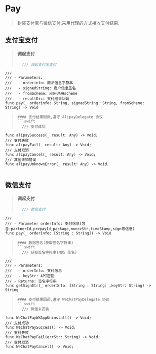 # Pay
> 封装支付宝与微信支付,采用代理的方式接收支付结果.

## 支付宝支付
> #### 调起支付
> ```swift
> 	/// 调起支付宝支付
    ///
    /// - Parameters:
    ///   - orderinfo: 商品信息字符串
    ///   - signedString: 商户信息签名
    ///   - fromScheme: 应用注册scheme
    ///   - resultDic: 支付结果回调
    func pay(_ orderinfo: String, signedString: String, fromScheme: String) -> Void
> ```
> #### 支付结果回调,遵守 AlipayDelegate 协议
> ```swift
> 	/// 支付成功
    func alipaySuccess(_ result: Any) -> Void;
    /// 支付失败
    func alipayFail(_ result: Any) -> Void;
    /// 支付取消
    func alipayCancel(_ result: Any) -> Void;
    /// 其他未知错误
    func alipayUnknownError(_ result: Any) -> Void;
> ```

## 微信支付
> #### 调起支付
> ```swift
> 	/// 微信支付
    ///
    /// - Parameter orderInfo: 支付信息(包含:partnerId,prepayId,package,nonceStr,timeStamp,sign等信息)
    func pay(_ orderInfo: [String : String]) -> Void
> ```
> #### 数据签名(获取签名字符串)
> ```swift
> 	/// 获取签名字符串(MD5 签名)
    ///
    /// - Parameters:
    ///   - orderInfo: 支付信息
    ///   - keyStr: API密钥
    /// - Returns: 签名字符串
    func getSignStr(_ orderInfo: [String : String] ,keyStr: String) -> String
> ```
> #### 支付结果回调,遵守 WeChatPayDelegate 协议
> ```swift
> 	/// 微信未安装
    func WeChatPayWXAppUninstall() -> Void;
    /// 支付成功
    func WeChatPaySuccess() -> Void;
    /// 支付失败
    func WeChatPayFail(errStr: String) -> Void;
    /// 支付取消
    func WeChatPayCancel() -> Void;
> ```
